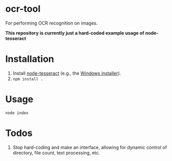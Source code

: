 # ocr-tool

For performing OCR recognition on images.

**This repository is currently just a hard-coded example usage of node-tesseract**

# Installation

1. Install [node-tesseract](https://github.com/tesseract-ocr/tesseract) (e.g., the [Windows installer](https://code.google.com/p/tesseract-ocr/downloads/detail?name=tesseract-ocr-setup-3.02.02.exe&can=2&q=)).
1. ```npm install .```

# Usage

`node index`

# Todos

1. Stop hard-coding and make an interface, allowing for dynamic control of directory, file count, text processing, etc.

